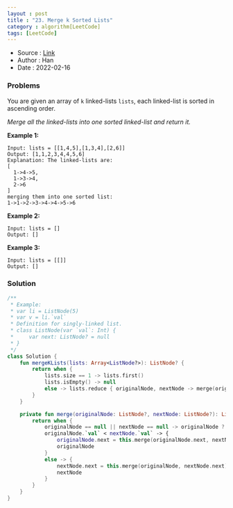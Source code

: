 ```yaml
---
layout : post
title : "23. Merge k Sorted Lists"
category : algorithm[LeetCode]
tags: [LeetCode]
---
```


* Source : [Link](https://leetcode.com/problems/merge-k-sorted-lists/)
* Author : Han
* Date   : 2022-02-16

### Problems
You are given an array of `k` linked-lists `lists`, each linked-list is sorted in ascending order.

*Merge all the linked-lists into one sorted linked-list and return it.*

**Example 1:**

```
Input: lists = [[1,4,5],[1,3,4],[2,6]]
Output: [1,1,2,3,4,4,5,6]
Explanation: The linked-lists are:
[
  1->4->5,
  1->3->4,
  2->6
]
merging them into one sorted list:
1->1->2->3->4->4->5->6

```

**Example 2:**

```
Input: lists = []
Output: []

```

**Example 3:**

```
Input: lists = [[]]
Output: []
```

### Solution

```kotlin
/**
 * Example:
 * var li = ListNode(5)
 * var v = li.`val`
 * Definition for singly-linked list.
 * class ListNode(var `val`: Int) {
 *     var next: ListNode? = null
 * }
 */
class Solution {
    fun mergeKLists(lists: Array<ListNode?>): ListNode? {
        return when {
            lists.size == 1 -> lists.first()
            lists.isEmpty() -> null
            else -> lists.reduce { originalNode, nextNode -> merge(originalNode, nextNode) }
        }
    }

    private fun merge(originalNode: ListNode?, nextNode: ListNode?): ListNode? {
        return when {
            originalNode == null || nextNode == null -> originalNode ?: nextNode
            originalNode.`val` < nextNode.`val` -> {
                originalNode.next = this.merge(originalNode.next, nextNode)
                originalNode
            }
            else -> {
                nextNode.next = this.merge(originalNode, nextNode.next)
                nextNode
            }
        }
    }
}
```
